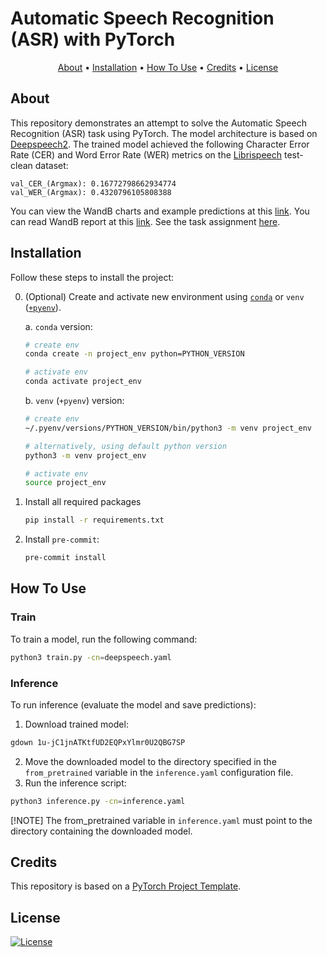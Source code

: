 # Automatic Speech Recognition (ASR) with PyTorch

<p align="center">
  <a href="#about">About</a> •
  <a href="#installation">Installation</a> •
  <a href="#how-to-use">How To Use</a> •
  <a href="#credits">Credits</a> •
  <a href="#license">License</a>
</p>

## About

This repository demonstrates an attempt to solve the Automatic Speech Recognition (ASR) task using PyTorch. The model architecture is based on [Deepspeech2](https://arxiv.org/abs/1512.02595). The trained model achieved the following Character Error Rate (CER) and Word Error Rate (WER) metrics on the [Librispeech](https://www.openslr.org/12) test-clean dataset:
```
val_CER_(Argmax): 0.16772798662934774
val_WER_(Argmax): 0.4320796105808388
```
You can view the WandB charts and example predictions at this [link](https://wandb.ai/muniev-hse/hse_asr/workspace). You can read WandB report at this [link](https://wandb.ai/muniev-hse/hse_asr/reports/-2-ASR--VmlldzoxMDgzNDUyOA).
See the task assignment [here](https://github.com/NickKar30/SpeechAI/tree/main/hw2).

## Installation

Follow these steps to install the project:

0. (Optional) Create and activate new environment using [`conda`](https://conda.io/projects/conda/en/latest/user-guide/getting-started.html) or `venv` ([`+pyenv`](https://github.com/pyenv/pyenv)).

   a. `conda` version:

   ```bash
   # create env
   conda create -n project_env python=PYTHON_VERSION

   # activate env
   conda activate project_env
   ```

   b. `venv` (`+pyenv`) version:

   ```bash
   # create env
   ~/.pyenv/versions/PYTHON_VERSION/bin/python3 -m venv project_env

   # alternatively, using default python version
   python3 -m venv project_env

   # activate env
   source project_env
   ```

1. Install all required packages

   ```bash
   pip install -r requirements.txt
   ```

2. Install `pre-commit`:
   ```bash
   pre-commit install
   ```

## How To Use

### Train
To train a model, run the following command:

```bash
python3 train.py -cn=deepspeech.yaml
```
### Inference
To run inference (evaluate the model and save predictions):

1. Download trained model:
```bash
gdown 1u-jC1jnATKtfUD2EQPxYlmr0U2QBG7SP
```
2. Move the downloaded model to the directory specified in the `from_pretrained` variable in the `inference.yaml` configuration file.
3. Run the inference script:
```bash
python3 inference.py -cn=inference.yaml
```
[!NOTE]
The from_pretrained variable in `inference.yaml` must point to the directory containing the downloaded model.

## Credits

This repository is based on a [PyTorch Project Template](https://github.com/Blinorot/pytorch_project_template).

## License

[![License](https://img.shields.io/badge/license-MIT-blue.svg)](/LICENSE)
